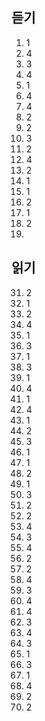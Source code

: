 ## 듣기
1. 1
2. 4
3. 3
4. 4
5. 1
6. 4
7. 4
8. 2
9. 2
10. 3
11. 2
12. 4
13. 2
14. 1
15. 1
16. 2
17. 1
18. 2
19. 
## 읽기
31. 2
32. 1
33. 2
34. 4
35. 1
36. 3
37. 1
38. 3
39. 1
40. 4
41. 1
42. 4
43. 1
44. 2
45. 3
46. 1
47. 1
48. 2
49. 1
50. 3
51. 2
52. 2
53. 4
54. 3
55. 4
56. 2
57. 2
58. 4
59. 3
60. 4
61. 4
62. 3
63. 4
64. 3
65. 1
66. 3
67. 1
68. 4
69. 2
70. 2